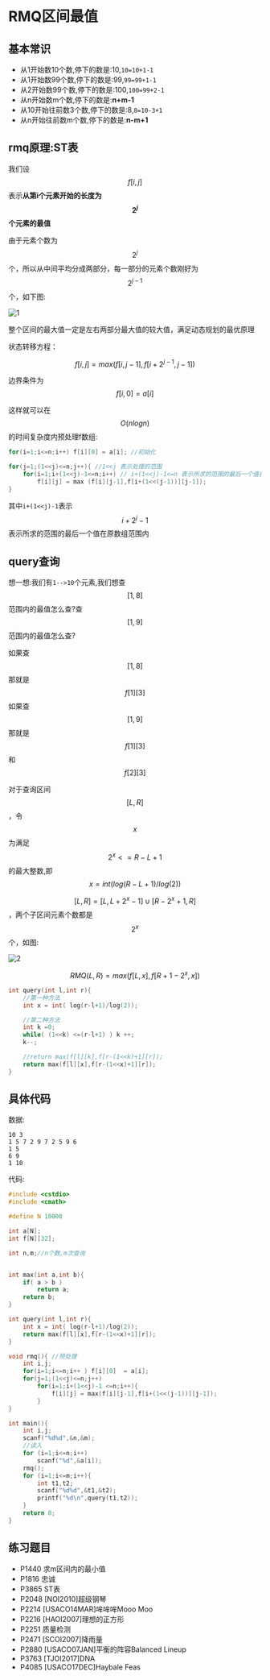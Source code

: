 # RMQ区间最值


## 基本常识

 - 从1开始数10个数,停下的数是:10,`10=10+1-1`
 - 从1开始数99个数,停下的数是:99,`99=99+1-1`
 - 从2开始数99个数,停下的数是:100,`100=99+2-1`
 - 从n开始数m个数,停下的数是:**n+m-1**
 - 从10开始往前数3个数,停下的数是:8,`8=10-3+1`
 - 从n开始往前数m个数,停下的数是:**n-m+1**

## rmq原理:ST表

我们设$$f[i,j]$$表示**从第i个元素开始的长度为$$2^j$$个元素的最值**

由于元素个数为$$2^j$$个，所以从中间平均分成两部分，每一部分的元素个数刚好为$$2^{j-1}$$个，如下图:

![1](./images/rmq1.png)

整个区间的最大值一定是左右两部分最大值的较大值，满足动态规划的最优原理

状态转移方程：

```math
f[i,j]=max(f[i,j-1],f[i+2^{j-1},j-1])
```
边界条件为$$f[i,0]=a[i]$$

这样就可以在$$O(nlogn)$$的时间复杂度内预处理f数组:

```c
for(i=1;i<=n;i++) f[i][0] = a[i]; //初始化

for(j=1;(1<<j)<=n;j++){ //1<<j 表示处理的范围
    for(i=1;i+(1<<j)-1<=n;i++) // i+(1<<j)-1<=n 表示所求的范围的最后一个值在原数组范围内
        f[i][j] = max (f[i][j-1],f[i+(1<<(j-1))][j-1]);
}
```

其中`i+(1<<j)-1`表示$$i+2^j-1$$表示所求的范围的最后一个值在原数组范围内


## query查询

想一想:我们有`1-->10`个元素,我们想查$$[1,8]$$范围内的最值怎么查?查$$[1,9]$$范围内的最值怎么查?

如果查$$[1,8]$$那就是$$f[1][3]$$
如果查$$[1,9]$$那就是$$f[1][3]$$和$$f[2][3]$$

对于查询区间$$[L,R]$$，令$$x$$为满足$$2^x<=R-L+1$$的最大整数,即$$x=int(log(R-L+1)/log(2))$$

$$[L,R]=[L,L+2^x-1] \cup [R-2^x+1,R]$$，两个子区间元素个数都是$$2^x$$个，如图:

![2](./images/rmq2.png)



```math
RMQ(L,R)=max(f[L,x],f[R+1-2^x,x])
```

```c
int query(int l,int r){
    //第一种方法
    int x = int( log(r-l+1)/log(2));

    //第二种方法
    int k =0;
    while( (1<<k) <=(r-l+1) ) k ++;
    k--;

    //return max(f[l][k],f[r-(1<<k)+1][r]);
    return max(f[l][x],f[r-(1<<x)+1][r]);
}
```
## 具体代码

数据:

```
10 3
1 5 7 2 9 7 2 5 9 6
1 5
6 9
1 10
```

代码:

```c
#include <cstdio>
#include <cmath>

#define N 10000

int a[N];
int f[N][32];

int n,m;//n个数,m次查询


int max(int a,int b){
    if( a > b )
        return a;
    return b;
}

int query(int l,int r){
    int x = int( log(r-l+1)/log(2));
    return max(f[l][x],f[r-(1<<x)+1][r]);
}

void rmq(){ //预处理
    int i,j;
    for(i=1;i<=n;i++ ) f[i][0]  = a[i];
    for(j=1;(1<<j)<=n;j++)
        for(i=1;i+(1<<j)-1 <=n;i++){
            f[i][j] = max(f[i][j-1],f[i+(1<<(j-1))][j-1]);
        }
}

int main(){
    int i,j;
    scanf("%d%d",&n,&m);
    //读入
    for (i=1;i<=n;i++)
        scanf("%d",&a[i]);
    rmq();
    for (i=1;i<=m;i++){
        int t1,t2;
        scanf("%d%d",&t1,&t2);
        printf("%d\n",query(t1,t2));
    }
    return 0;
}
```

## 练习题目

 - P1440 求m区间内的最小值
 - P1816 忠诚
 - P3865 ST表
 - P2048 [NOI2010]超级钢琴
 - P2214 [USACO14MAR]哞哞哞Mooo Moo
 - P2216 [HAOI2007]理想的正方形
 - P2251 质量检测
 - P2471 [SCOI2007]降雨量
 - P2880 [USACO07JAN]平衡的阵容Balanced Lineup
 - P3763 [TJOI2017]DNA
 - P4085 [USACO17DEC]Haybale Feas
